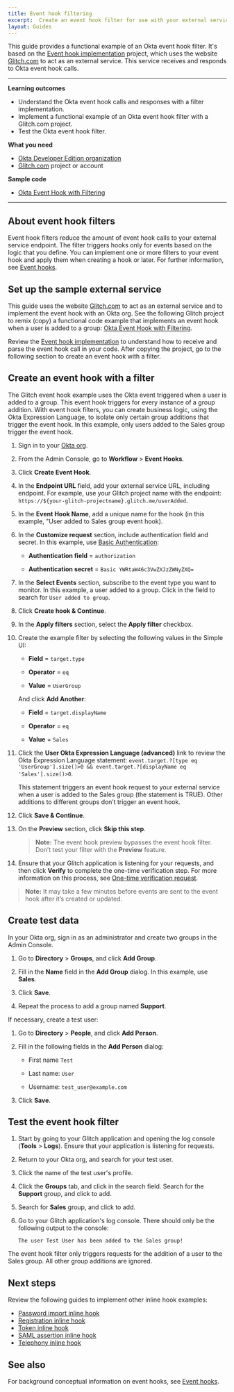```yaml
---
title: Event hook filtering
excerpt:  Create an event hook filter for use with your external service code
layout: Guides
---
```


<ApiLifecycle access="ea" />

This guide provides a functional example of an Okta event hook filter. It's based on the [Event hook implementation](/docs/guides/evevnt-hook-implementation) project, which uses the website [Glitch.com](https://glitch.com) to act as an external service. This service receives and responds to Okta event hook calls.

<EventHookEANote/>

---

**Learning outcomes**

* Understand the Okta event hook calls and responses with a filter implementation.
* Implement a functional example of an Okta event hook filter with a Glitch.com project.
* Test the Okta event hook filter.

**What you need**

* [Okta Developer Edition organization](https://developer.okta.com/signup/)
* [Glitch.com](https://glitch.com) project or account

**Sample code**

* [Okta Event Hook with Filtering](https://glitch.com/~okta-event-hook-with-filtering)

---

## About event hook filters

Event hook filters reduce the amount of event hook calls to your external service endpoint. The filter triggers hooks only for events based on the logic that you define. You can implement one or more filters to your event hook and apply them when creating a hook or later. For further information, see [Event hooks](/docs/concepts/event-hooks/#which-events-are-eligible).

## Set up the sample external service

This guide uses the website [Glitch.com](https://glitch.com) to act as an external service and to implement the event hook with an Okta org. See the following Glitch project to remix (copy) a functional code example that implements an event hook when a user is added to a group: [Okta Event Hook with Filtering](https://glitch.com/~okta-event-hook-with-filtering/).

Review the [Event hook implementation](/docs/guides/event-hook-implementation) to understand how to receive and parse the event hook call in your code. After copying the project, go to the following section to create an event hook with a filter.

## Create an event hook with a filter

The Glitch event hook example uses the Okta event triggered when a user is added to a group. This event hook triggers for every instance of a group addition. With event hook filters, you can create business logic, using the Okta Expression Language, to isolate only certain group additions that trigger the event hook. In this example, only users added to the Sales group trigger the event hook.

1. Sign in to your [Okta org](https://login.okta.com/).

1. From the Admin Console, go to **Workflow** > **Event Hooks**.

1. Click **Create Event Hook**.

1. In the **Endpoint URL** field, add your external service URL, including endpoint. For example, use your Glitch project name with the endpoint: `https://${your-glitch-projectname}.glitch.me/userAdded`.

1. In the **Event Hook Name**, add a unique name for the hook (in this example, "User added to Sales group event hook).

1. In the **Customize request** section, include authentication field and secret. In this example, use [Basic Authentication](/docs/guides/common-hook-set-up-steps/nodejs/main/#http-header-basic-authentication):

    * **Authentication field** = `authorization`

    * **Authentication secret** = `Basic YWRtaW46c3VwZXJzZWNyZXQ=`

1. In the **Select Events** section, subscribe to the event type you want to monitor. In this example, a user added to a group. Click in the field to search for `User added to group`.

1. Click **Create hook & Continue**.

1. In the **Apply filters** section, select the **Apply filter** checkbox.

1. Create the example filter by selecting the following values in the Simple UI:

    * **Field** = `target.type`

    * **Operator** = `eq`

    * **Value** = `UserGroup`

    And click **Add Another**:

    * **Field** = `target.displayName`

    * **Operator** = `eq`

    * **Value** = `Sales`

1. Click the **User Okta Expression Language (advanced)** link to review the Okta Expression Language statement: `event.target.?[type eq 'UserGroup'].size()>0 && event.target.?[displayName eq 'Sales'].size()>0`.

    This statement triggers an event hook request to your external service when a user is added to the Sales group (the statement is TRUE). Other additions to different groups don’t trigger an event hook.

1. Click **Save & Continue**.

1. On the **Preview** section, click **Skip this step**.

    >**Note:** The event hook preview bypasses the event hook filter. Don’t test your filter with the **Preview** feature.

1. Ensure that your Glitch application is listening for your requests, and then click **Verify** to complete the one-time verification step. For more information on this process, see [One-time verification request](/docs/concepts/event-hooks/#one-time-verification-request).

> **Note:** It may take a few minutes before events are sent to the event hook after it’s created or updated.

## Create test data

In your Okta org, sign in as an administrator and create two groups in the Admin Console.

1. Go to **Directory** > **Groups**, and click **Add Group**.

1. Fill in the **Name** field in the **Add Group** dialog. In this example, use **Sales**.

1. Click **Save**.

1. Repeat the process to add a group named **Support**.

If necessary, create a test user:

1. Go to **Directory** > **People**, and click **Add Person**.

1. Fill in the following fields in the **Add Person** dialog:

    * First name  `Test`

    * Last name: `User`

    * Username: `test_user@example.com`

1. Click **Save**.

## Test the event hook filter

1. Start by going to your Glitch application and opening the log console (**Tools** > **Logs**). Ensure that your application is listening for requests.

1. Return to your Okta org, and search for your test user.

1. Click the name of the test user's profile.

1. Click the **Groups** tab, and click in the search field. Search for the **Support** group, and click to add.

1. Search for **Sales** group, and click to add.

1. Go to your Glitch application's log console. There should only be the following output to the console:

    `The user Test User has been added to the Sales group!`

The event hook filter only triggers requests for the addition of a user to the Sales group. All other group additions are ignored.

## Next steps

Review the following guides to implement other inline hook examples:

* [Password import inline hook](/docs/guides/password-import-inline-hook/)
* [Registration inline hook](/docs/guides/registration-inline-hook/)
* [Token inline hook](/docs/guides/token-inline-hook/)
* [SAML assertion inline hook](/docs/guides/saml-inline-hook)
* [Telephony inline hook](/docs/guides/telephony-inline-hook)

## See also

For background conceptual information on event hooks, see [Event hooks](/docs/concepts/event-hooks/).
